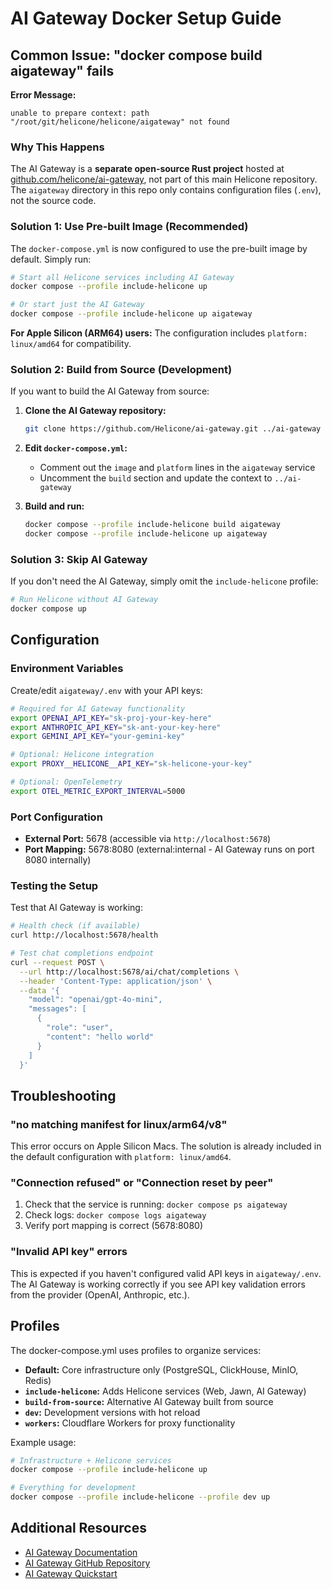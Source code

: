 # AI Gateway Docker Setup Guide

## Common Issue: "docker compose build aigateway" fails

**Error Message:**
```
unable to prepare context: path "/root/git/helicone/helicone/aigateway" not found
```

### Why This Happens

The AI Gateway is a **separate open-source Rust project** hosted at [github.com/helicone/ai-gateway](https://github.com/helicone/ai-gateway), not part of this main Helicone repository. The `aigateway` directory in this repo only contains configuration files (`.env`), not the source code.

### Solution 1: Use Pre-built Image (Recommended)

The `docker-compose.yml` is now configured to use the pre-built image by default. Simply run:

```bash
# Start all Helicone services including AI Gateway
docker compose --profile include-helicone up

# Or start just the AI Gateway
docker compose --profile include-helicone up aigateway
```

**For Apple Silicon (ARM64) users:** The configuration includes `platform: linux/amd64` for compatibility.

### Solution 2: Build from Source (Development)

If you want to build the AI Gateway from source:

1. **Clone the AI Gateway repository:**
   ```bash
   git clone https://github.com/Helicone/ai-gateway.git ../ai-gateway
   ```

2. **Edit `docker-compose.yml`:**
   - Comment out the `image` and `platform` lines in the `aigateway` service
   - Uncomment the `build` section and update the context to `../ai-gateway`

3. **Build and run:**
   ```bash
   docker compose --profile include-helicone build aigateway
   docker compose --profile include-helicone up aigateway
   ```

### Solution 3: Skip AI Gateway

If you don't need the AI Gateway, simply omit the `include-helicone` profile:

```bash
# Run Helicone without AI Gateway
docker compose up
```

## Configuration

### Environment Variables

Create/edit `aigateway/.env` with your API keys:

```bash
# Required for AI Gateway functionality
export OPENAI_API_KEY="sk-proj-your-key-here"
export ANTHROPIC_API_KEY="sk-ant-your-key-here"
export GEMINI_API_KEY="your-gemini-key"

# Optional: Helicone integration
export PROXY__HELICONE__API_KEY="sk-helicone-your-key"

# Optional: OpenTelemetry
export OTEL_METRIC_EXPORT_INTERVAL=5000
```

### Port Configuration

- **External Port:** 5678 (accessible via `http://localhost:5678`)
- **Port Mapping:** 5678:8080 (external:internal - AI Gateway runs on port 8080 internally)

### Testing the Setup

Test that AI Gateway is working:

```bash
# Health check (if available)
curl http://localhost:5678/health

# Test chat completions endpoint
curl --request POST \
  --url http://localhost:5678/ai/chat/completions \
  --header 'Content-Type: application/json' \
  --data '{
    "model": "openai/gpt-4o-mini",
    "messages": [
      {
        "role": "user",
        "content": "hello world"
      }
    ]
  }'
```

## Troubleshooting

### "no matching manifest for linux/arm64/v8"

This error occurs on Apple Silicon Macs. The solution is already included in the default configuration with `platform: linux/amd64`.

### "Connection refused" or "Connection reset by peer"

1. Check that the service is running: `docker compose ps aigateway`
2. Check logs: `docker compose logs aigateway`
3. Verify port mapping is correct (5678:8080)

### "Invalid API key" errors

This is expected if you haven't configured valid API keys in `aigateway/.env`. The AI Gateway is working correctly if you see API key validation errors from the provider (OpenAI, Anthropic, etc.).

## Profiles

The docker-compose.yml uses profiles to organize services:

- **Default:** Core infrastructure only (PostgreSQL, ClickHouse, MinIO, Redis)
- **`include-helicone`:** Adds Helicone services (Web, Jawn, AI Gateway)
- **`build-from-source`:** Alternative AI Gateway built from source
- **`dev`:** Development versions with hot reload
- **`workers`:** Cloudflare Workers for proxy functionality

Example usage:
```bash
# Infrastructure + Helicone services
docker compose --profile include-helicone up

# Everything for development
docker compose --profile include-helicone --profile dev up
```

## Additional Resources

- [AI Gateway Documentation](https://docs.helicone.ai/ai-gateway/introduction)
- [AI Gateway GitHub Repository](https://github.com/helicone/ai-gateway)
- [AI Gateway Quickstart](https://docs.helicone.ai/ai-gateway/quickstart) 